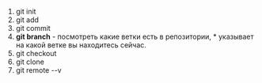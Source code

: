 1. git init
2. git add 
3. git commit
4. __git branch__ - посмотреть какие ветки есть в репозитории, * указывает на какой ветке вы находитесь сейчас.
5. git checkout
6. git clone
7. git remote --v
